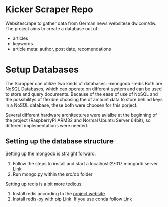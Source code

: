 # Kicker Scraper Repo

Websitescrape to gather data from German news websitese dw.com/dw. The project aims to create a database out of:
  * articles
  * keywords
  * article meta: author, post date, recomendations


# Setup Databases

The Scrapper can utilize two kinds of databases:
-mongodb
-redis
Both are NoSQL Databases, which can operate on different system and can be used to store and query documents. Because of the ease of use of NoSQL and the possibilitys of flexible choosing the of amount data to store behind keys in a NoSQL database, these both were choosen for this porject. 

Several different hardware architectures were avialbe at the beginning of the project (RaspberryPi ARM32 and Normal Ubuntu Server 64bit), so different implementations were needed.


## Setting up the database structure

Setting up the mongodb is straight forward.

1. Follow the steps to install and start a localhost:27017 mongodb server [Link](https://docs.mongodb.com/manual/tutorial/install-mongodb-on-ubuntu/)
2. Run mongo.py within the src/db folder

Setting up redis is a bit more tedious:
1. Install redis according to the [project website](https://redis.io/topics/quickstart)
2. Install redis-py with pip [Link](https://pypi.org/project/redis/). If you use conda follow [Link](https://anaconda.org/anaconda/redis)






